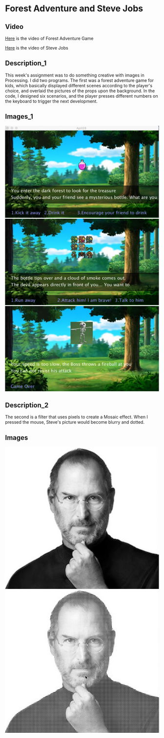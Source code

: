 **Forest Adventure and Steve Jobs**
===================

Video
----------
[Here](https://youtu.be/Uem5a7U2HAw) is the video of Forest Adventure Game

[Here](https://youtu.be/NMN_67QwGeI) is the video of Steve Jobs

Description_1
----------
This week's assignment was to do something creative with images in Processing. I did two programs. The first was a forest adventure game for kids, which basically displayed different scenes according to the player's choice, and overlaid the pictures of the props upon the background. In the code, I designed six scenarios, and the player presses different numbers on the keyboard to trigger the next development.


Images_1
----------
![](game1.jpeg)
![](game2.jpeg)
![](game3.jpeg)


Description_2
----------
The second is a filter that uses pixels to create a Mosaic effect. When I pressed the mouse, Steve's picture would become blurry and dotted.

Images
----------
![](steve.jpeg)
![](steve2.jpeg)
